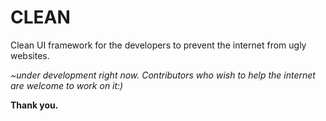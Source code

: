 # CLEAN

Clean UI framework for the developers to prevent the internet from ugly websites.

<i>~under development right now. Contributors who wish to help the internet are welcome to  work on it:)</i>

<b>Thank you.<b>
